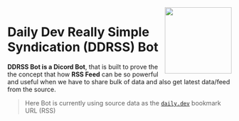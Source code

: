 <img align="right" src="https://user-images.githubusercontent.com/51878265/158046499-30013c0f-9fab-41cf-aad3-71c48c82c2f8.gif" height=150px>
<h1> Daily Dev  Really Simple Syndication (DDRSS) Bot</h1>

**DDRSS Bot is a Dicord Bot**, that is built to prove the the concept that how **RSS Feed** can be so powerful and useful when we have to share bulk of data and also get latest data/feed from the source. 

> Here Bot is currently using source data as the [`daily.dev`](https://daily.dev/) bookmark URL (RSS)


